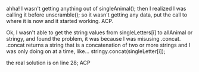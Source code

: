 ahha! I wasn't getting anything out of singleAnimal(); then I realized I was calling it before unscramble(); so it wasn't getting any data, put the call to where it is now and it started working. ACP. 


Ok, I wasn't able to get the string values from singleLetters[i] to allAnimal or stringy, and found the problem, it was because I was misusing .concat. .concat returns a string that is a concatenation of two or more strings and I was only doing on at a time, like...
stringy.concat(singleLetter[i]);

the real solution is on line 28; 
ACP
